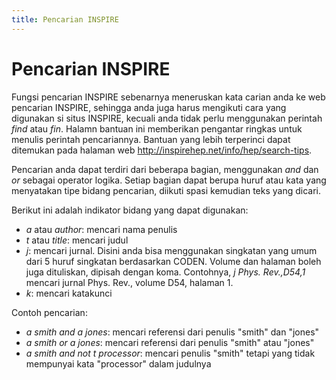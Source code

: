 ```yaml
---
title: Pencarian INSPIRE
---
```


# Pencarian INSPIRE

Fungsi pencarian INSPIRE sebenarnya meneruskan kata carian anda ke web pencarian INSPIRE, sehingga anda juga harus mengikuti cara yang digunakan si situs INSPIRE, kecuali anda tidak perlu menggunakan perintah *find* atau *fin*. Halamn bantuan ini memberikan pengantar ringkas untuk menulis perintah pencariannya. Bantuan yang lebih terperinci dapat ditemukan pada halaman web http://inspirehep.net/info/hep/search-tips.

Pencarian anda dapat terdiri dari beberapa bagian, menggunakan *and* dan *or* sebagai operator logika. Setiap bagian dapat berupa huruf atau kata yang menyatakan tipe bidang pencarian, diikuti spasi kemudian teks yang dicari.

Berikut ini adalah indikator bidang yang dapat digunakan:

-   *a* atau *author*: mencari nama penulis
-   *t* atau *title*: mencari judul
-   *j*: mencari jurnal. Disini anda bisa menggunakan singkatan yang umum dari 5 huruf singkatan berdasarkan CODEN. Volume dan halaman boleh juga dituliskan, dipisah dengan koma. Contohnya, *j Phys. Rev.,D54,1* mencari jurnal Phys. Rev., volume D54, halaman 1.
-   *k*: mencari katakunci

Contoh pencarian:

-   *a smith and a jones*: mencari referensi dari penulis "smith" dan "jones"
-   *a smith or a jones*: mencari referensi dari penulis "smith" atau "jones"
-   *a smith and not t processor*: mencari penulis "smith" tetapi yang tidak mempunyai kata "processor" dalam judulnya

